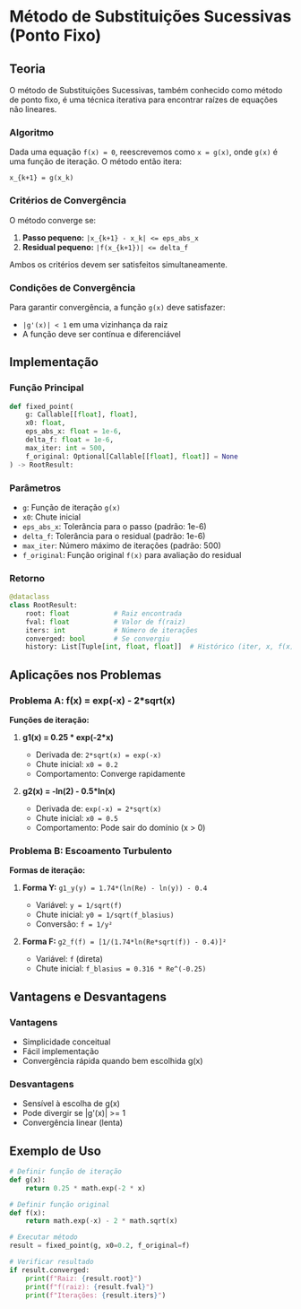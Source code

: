 # Método de Substituições Sucessivas (Ponto Fixo)

## Teoria

O método de Substituições Sucessivas, também conhecido como método de ponto fixo, é uma técnica iterativa para encontrar raízes de equações não lineares.

### Algoritmo

Dada uma equação `f(x) = 0`, reescrevemos como `x = g(x)`, onde `g(x)` é uma função de iteração. O método então itera:

```
x_{k+1} = g(x_k)
```

### Critérios de Convergência

O método converge se:

1. **Passo pequeno:** `|x_{k+1} - x_k| <= eps_abs_x`
2. **Residual pequeno:** `|f(x_{k+1})| <= delta_f`

Ambos os critérios devem ser satisfeitos simultaneamente.

### Condições de Convergência

Para garantir convergência, a função `g(x)` deve satisfazer:

- `|g'(x)| < 1` em uma vizinhança da raiz
- A função deve ser contínua e diferenciável

## Implementação

### Função Principal

```python
def fixed_point(
    g: Callable[[float], float],
    x0: float,
    eps_abs_x: float = 1e-6,
    delta_f: float = 1e-6,
    max_iter: int = 500,
    f_original: Optional[Callable[[float], float]] = None
) -> RootResult:
```

### Parâmetros

- `g`: Função de iteração `g(x)`
- `x0`: Chute inicial
- `eps_abs_x`: Tolerância para o passo (padrão: 1e-6)
- `delta_f`: Tolerância para o residual (padrão: 1e-6)
- `max_iter`: Número máximo de iterações (padrão: 500)
- `f_original`: Função original `f(x)` para avaliação do residual

### Retorno

```python
@dataclass
class RootResult:
    root: float           # Raiz encontrada
    fval: float           # Valor de f(raiz)
    iters: int            # Número de iterações
    converged: bool       # Se convergiu
    history: List[Tuple[int, float, float]]  # Histórico (iter, x, f(x))
```

## Aplicações nos Problemas

### Problema A: f(x) = exp(-x) - 2\*sqrt(x)

**Funções de iteração:**

1. **g1(x) = 0.25 * exp(-2*x)**

   - Derivada de: `2*sqrt(x) = exp(-x)`
   - Chute inicial: `x0 = 0.2`
   - Comportamento: Converge rapidamente

2. **g2(x) = -ln(2) - 0.5\*ln(x)**
   - Derivada de: `exp(-x) = 2*sqrt(x)`
   - Chute inicial: `x0 = 0.5`
   - Comportamento: Pode sair do domínio (x > 0)

### Problema B: Escoamento Turbulento

**Formas de iteração:**

1. **Forma Y:** `g1_y(y) = 1.74*(ln(Re) - ln(y)) - 0.4`

   - Variável: `y = 1/sqrt(f)`
   - Chute inicial: `y0 = 1/sqrt(f_blasius)`
   - Conversão: `f = 1/y²`

2. **Forma F:** `g2_f(f) = [1/(1.74*ln(Re*sqrt(f)) - 0.4)]²`
   - Variável: `f` (direta)
   - Chute inicial: `f_blasius = 0.316 * Re^(-0.25)`

## Vantagens e Desvantagens

### Vantagens

- Simplicidade conceitual
- Fácil implementação
- Convergência rápida quando bem escolhida g(x)

### Desvantagens

- Sensível à escolha de g(x)
- Pode divergir se |g'(x)| >= 1
- Convergência linear (lenta)

## Exemplo de Uso

```python
# Definir função de iteração
def g(x):
    return 0.25 * math.exp(-2 * x)

# Definir função original
def f(x):
    return math.exp(-x) - 2 * math.sqrt(x)

# Executar método
result = fixed_point(g, x0=0.2, f_original=f)

# Verificar resultado
if result.converged:
    print(f"Raiz: {result.root}")
    print(f"f(raiz): {result.fval}")
    print(f"Iterações: {result.iters}")
```
